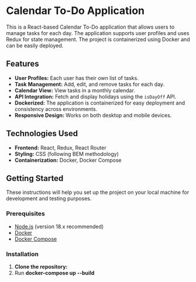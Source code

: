 # Calendar To-Do Application

This is a React-based Calendar To-Do application that allows users to manage tasks for each day. The application supports user profiles and uses Redux for state management. The project is containerized using Docker and can be easily deployed.

## Features

- **User Profiles:** Each user has their own list of tasks.
- **Task Management:** Add, edit, and remove tasks for each day.
- **Calendar View:** View tasks in a monthly calendar.
- **API Integration:** Fetch and display holidays using the `isDayOff` API.
- **Dockerized:** The application is containerized for easy deployment and consistency across environments.
- **Responsive Design:** Works on both desktop and mobile devices.

## Technologies Used

- **Frontend:** React, Redux, React Router
- **Styling:** CSS (following BEM methodology)
- **Containerization:** Docker, Docker Compose

## Getting Started

These instructions will help you set up the project on your local machine for development and testing purposes.

### Prerequisites

- [Node.js](https://nodejs.org/en/) (version 18.x recommended)
- [Docker](https://www.docker.com/)
- [Docker Compose](https://docs.docker.com/compose/)

### Installation

1. **Clone the repository:**
2. Run **docker-compose up --build**

